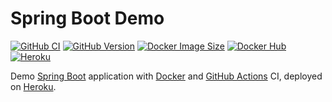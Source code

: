 # Spring Boot Demo

[![GitHub CI][github-ci-img]][github-ci-link]
[![GitHub Version][github-version-img]][github-version-link]
[![Docker Image Size][docker-size-img]][docker-size-link]
[![Docker Hub][docker-hub-img]][docker-hub-link]
[![Heroku][heroku-img]][heroku-link]

Demo [Spring Boot](https://spring.io/projects/spring-boot) application with [Docker](https://www.docker.com/) and [GitHub Actions](https://github.com/features/actions) CI, deployed on [Heroku](https://dashboard.heroku.com/).

[github-ci-img]: https://github.com/RafhaanShah/Spring-Boot-Camp/workflows/Build%20and%20Test/badge.svg
[github-ci-link]: https://github.com/RafhaanShah/Spring-Boot-Camp/actions?query=workflow%3A%22Build+and+Test%22
[github-version-img]: https://img.shields.io/github/v/release/rafhaanshah/Spring-Boot-Camp?label=Version
[github-version-link]: https://github.com/RafhaanShah/Spring-Boot-Camp/releases
[docker-hub-img]: https://img.shields.io/badge/Docker%20Hub-published-099cec.svg?labelColor=ffffff&logo=docker
[docker-hub-link]: https://hub.docker.com/r/rafhaanshah/springbootcamp
[docker-size-img]: https://img.shields.io/docker/image-size/rafhaanshah/springbootcamp/latest?label=Image%20Size
[docker-size-link]: https://hub.docker.com/r/rafhaanshah/springbootcamp/tags
[heroku-img]: https://img.shields.io/badge/Heroku-deployed-ffffff.svg?labelColor=591db1&logo=heroku
[heroku-link]: https://spring-boot-camp.herokuapp.com/

